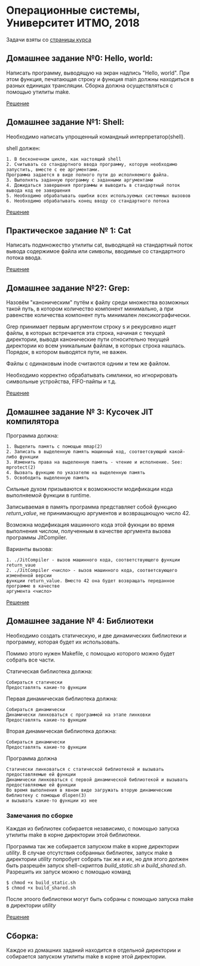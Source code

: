# Операционные системы, Университет ИТМО, 2018

Задачи взяты со [страницы курса](http://neerc.ifmo.ru/~os/hw.html)

## Домашнее задание №0: Hello, world:

Написать программу, выводящую на экран надпись "Hello, world". При этом функция, печатающая строку и функция main должны
находиться в разных единицах трансляции. Сборка должна осуществляться с помощью утилиты make.

[Решение](HelloWorld/)

## Домашнее задание №1: Shell:

Необходимо написать упрощенный командный интерпретатор(shell).

shell должен:

    1. В бесконечном цикле, как настоящий shell
    2. Считывать со стандартного ввода программу, которую необходимо запустить, вместе с ее аргументами. 
    Программа задается в виде полного пути до исполняемого файла.
    3. Выполнять заданную программу с заданными аргументами
    4. Дожидаться завершения программы и выводить в стандартный поток вывода код ее завершения
    5. Необходимо обрабатывать ошибки всех используемых системных вызовов
    6. Необходимо обрабатывать конец вводу со стандартного потока

[Решение](Shell/)

## Практическое задание № 1: Cat

Написать подмножество утилиты cat, выводящей на стандартный поток вывода содержимое файла или символы, вводимые со стандартного потока ввода.

[Решение](Cat/)

## Домашнее задание №2?: Grep:

Назовём "каноническим" путём к файлу среди множества возможных такой путь, в котором количество компонент минимально, а при равенстве количества компонент путь минимален лексикографически.

Grep принимает первым аргументом строку s и рекурсивно ищет файлы, в которых встречается эта строка, начиная с текущей директории, выводя канонические пути относительно текущей директории ко всем уникальным файлам, в которых строка нашлась. Порядок, в котором выводятся пути, не важен.

Файлы с одинаковым inode считаются одним и тем же файлом.

Необходимо корректно обрабатывать симлинки, но игнорировать символьные устройства, FIFO-пайпы и т.д.

[Решение](Grep/)

## Домашнее задание № 3: Кусочек JIT компилятора

Программа должна:

    1. Выделить память с помощью mmap(2)
    2. Записать в выделенную память машинный код, соответсвующий какой-либо функции
    3. Изменить права на выделенную память - чтение и исполнение. See: mprotect(2)
    4. Вызвать функцию по указателю на выделенную память
    5. Освободить выделенную память
    
Сильные духом призываются к возможности модификации кода выполняемой функции в runtime.

Записываемая в память программа представляет собой функцию *return_value*, не принимающую аргументов и возвращающую число 42.

Возможна модификация машинного кода этой фукнции во время выполнения числом, полученным в качестве аргумента вызова программы JitCompiler.

Варианты вызова:

    1. ./JitCompiler - вызов машинного кода, соответствующего функции return_vaue
    2. ./JitCompiler <число> - вызов машинного кода, соответсвующего изменённой версии 
    функции return_value. Вместо 42 она будет возвращать переданное программе в качестве 
    аргумента <число>

[Решение](JitCompiler/)

## Домашнее задание № 4: Библиотеки
Необходимо создать статическую, и две динамических библиотеки и программу, которая будет их использовать.

Помимо этого нужен Makefile, с помощью которого можно будет собрать все части.

Статическая библиотека должна:

    Собираться статически
    Предоставлять какие-то функции

Первая динамическая библиотека должна:

    Собираться динамически
    Динамически линковаться с программой на этапе линковки
    Предоставлять какие-то функции

Вторая динамическая библиотека должна:

    Собираться динамически
    Предоставлять какие-то функции

Программа должна

    Статически линковаться с статической библиотекой и вызывать предоставляемые ей функции
    Динамически линковаться с первой динамической библиотекой и вызывать предоставляемые ей функции
    Во время выполнения в явном виде загружать вторую динамическию библиотеку с помощью dlopen(3) 
    и вызывать какие-то функции из нее

### Замечания по сборке
Каждая из библиотек собирается независимо, с помощью запуска утилиты make в корне директории этой библиотеки.

Программа так же собирается запуском make в корне директории *utility*. В случае отсутствия собранных библиотек, запуск make в директории *utility* попробует собрать так же и их, но для этого должен быть разрешён запуск shell-скриптов *build_static.sh* и *build_shared.sh*. Разрешить их запуск можно с помощью команд

    $ chmod +x build_static.sh
    $ chmod +x build_shared.sh

После этоого библиотеки могут быть собраны с помощью запуска make в директории *utility*

[Решение](Libs/)

## Сборка:

Каждое из домашних заданий находится в отдельной директории и собирается запуском утилиты make в корне этой директории.
